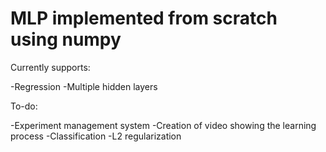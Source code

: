 # MLP implemented from scratch using numpy

Currently supports:

-Regression
-Multiple hidden layers

To-do:

-Experiment management system
-Creation of video showing the learning process
-Classification
-L2 regularization
